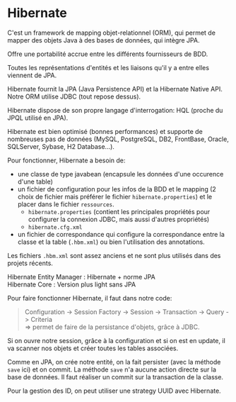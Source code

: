 # Hibernate

C'est un framework de mapping objet-relationnel (ORM), qui permet de mapper des objets Java à des bases de données, qui intègre JPA.

Offre une portabilité accrue entre les différents fournisseurs de BDD.

Toutes les représentations d'entités et les liaisons qu'il y a entre elles viennent de JPA.

Hibernate fournit la JPA (Java Persistence API) et la Hibernate Native API. 
Notre ORM utilise JDBC (tout repose dessus).

Hibernate dispose de son propre langage d'interrogation: HQL (proche du JPQL utilisé en JPA).

Hibernate est bien optimisé (bonnes performances) et supporte de nombreuses pas de données (MySQL, PostgreSQL, DB2, FrontBase, Oracle, SQLServer, Sybase, H2 Database...).

Pour fonctionner, Hibernate a besoin de:
- une classe de type javabean (encapsule les données d'une occurence d'une table)
- un fichier de configuration pour les infos de la BDD et le mapping (2 choix de fichier mais préférer le fichier `hibernate.properties`) et le placer dans le fichier `ressources`.
    - `hibernate.properties` (contient les principales propriétés pour configurer la connexion JDBC, mais aussi d'autres propriétés)
    - `hibernate.cfg.xml`
- un fichier de correspondance qui configure la correspondance entre la classe et la table (`.hbm.xml`) ou bien l'utilisation des annotations.

Les fichiers `.hbm.xml` sont assez anciens et ne sont plus utilisés dans des projets récents.



Hibernate Entity Manager :  Hibernate + norme JPA  
Hibernate Core : Version plus light sans JPA

Pour faire fonctionner Hibernate, il faut dans notre code:  
>Configuration -> Session Factory -> Session -> Transaction -> Query -> Criteria  
=> permet de faire de la persistance d'objets, grâce à JDBC.

Si on ouvre notre session, grâce à la configuration et si on est en update, il va scanner nos objets et créer toutes les tables associées.

Comme en JPA, on crée notre entité, on la fait persister (avec la méthode `save` ici) et on commit.
La méthode `save` n'a aucune action directe sur la base de données. Il faut réaliser un commit sur la transaction de la classe.

Pour la gestion des ID, on peut utiliser une strategy UUID avec Hibernate.
